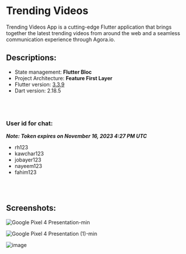 # Trending Videos

Trending Videos App is a cutting-edge Flutter application that brings together the latest trending videos from around the web and a seamless communication experience through Agora.io.

## Descriptions:

- State management: **Flutter Bloc**
- Project Architecture: **Feature First Layer**
- Flutter version: [3.3.9](https://storage.googleapis.com/flutter_infra_release/releases/stable/windows/flutter_windows_3.3.9-stable.zip)
- Dart version: 2.18.5  

<br><br>

### User id for chat:
***Note: Token expires on November 16, 2023 4:27 PM UTC***

- rh123
- kawchar123
- jobayer123
- nayeem123
- fahim123


<br><br>

## Screenshots:

![Google Pixel 4 Presentation-min](https://github.com/rifathossain82/Trending-Videos/assets/88751768/83ac81d6-5d98-4200-9be3-ad06c23798d8)

![Google Pixel 4 Presentation (1)-min](https://github.com/rifathossain82/Trending-Videos/assets/88751768/c797f0a0-ea29-4d9f-a895-8f57b882ebea)

![image](https://github.com/rifathossain82/Trending-Videos/assets/88751768/59a1a4bc-6cc5-40c1-a351-43448fc701ef)

